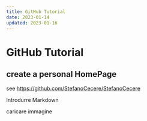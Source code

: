 ```yaml
---
title: GitHub Tutorial
date: 2023-01-14
updated: 2023-01-16
---
```

# GitHub Tutorial

## create a personal HomePage

see <https://github.com/StefanoCecere/StefanoCecere>

Introdurre Markdown

caricare immagine

